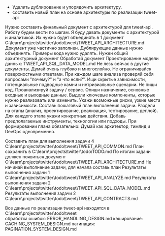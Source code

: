 - Удалить дублирование и упорядочить архитектуру.
- составить новый план на основе архитектуры по реализации tweet-api

Нужно составить финальный документ с архитектурой для tweet-api.
Работу будем вести по шагам.
Я буду давать документы с архитектурой и аналитикой.
Их нужно будет объединять в 1 документ C:\learn\projects\twitter\todo\tweet\TWEET_API_ARCHITECTURE.md
Документ уже частично заполнен.
Дублирующие данные нужно объединять.
Примеры кода нужно удалять.
Нужен общий архитектурный документ
Обработай документ Проектирование модели данных: TWEET_API_SQL_DATA_MODEL.md
Не лезь сейчас в другие документы.
Думай очень глубоко и многослойно. Не ограничивайся поверхностными ответами.
При каждом шаге анализа проверяй себя вопросами "почему?" и "а что если?". Ищи скрытые зависимости, потенциальные подводные камни и нетривиальные сценарии.
Не пиши код.
Проанализируй задачу / сервис.
Опиши назначение, основные входные и выходные данные.
Выдели ключевые компоненты, которые нужно реализовать или изменить.
Укажи возможные риски, узкие места и зависимости.
Составь пошаговый план выполнения задачи.
Раздели на этапы (анализ, проектирование, реализация, тестирование, деплой).
Для каждого этапа укажи конкретные действия.
Добавь предполагаемые инструменты, технологии или подходы.
При формировании плана обязательно:
Думай как архитектор, тимлид и DevOps одновременно.

Составить план для выполнения задачи 4 C:\learn\projects\twitter\todo\tweet\TWEET_API_COMMON.md
План сохранить в C:\learn\projects\twitter\todo\TODO.md
По итогам задачи должен появиться документ C:\learn\projects\twitter\todo\tweet\TWEET_API_ARCHITECTURE.md
Не начинай выполнение задачи, для начала составь план
Результаты выполнения задачи 1 C:\learn\projects\twitter\todo\tweet\TWEET_API_ANALYZE.md
Результаты выполнения задачи 2 C:\learn\projects\twitter\todo\tweet\TWEET_API_SQL_DATA_MODEL.md
Результаты выполнения задачи 2 C:\learn\projects\twitter\todo\tweet\TWEET_API_CONTRACTS.md


Все данные по реализации tweet-api находятся в C:\learn\projects\twitter\todo\tweet\
обработка ошибок: ERROR_HANDLING_DESIGN.md
кэширование: CACHING_SYSTEM_DESIGN.md
пагинация: PAGINATION_SYSTEM_DESIGN.md